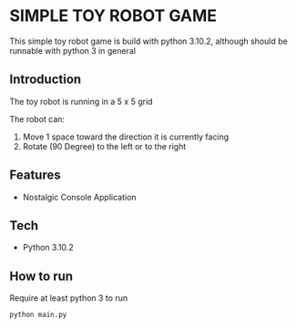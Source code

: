 # SIMPLE TOY ROBOT GAME

This simple toy robot game is build with python 3.10.2, although should be runnable with python 3 in general

## Introduction

The toy robot is running in a 5 x 5 grid

The robot can:
1. Move 1 space toward the direction it is currently facing
2. Rotate (90 Degree) to the left or to the right

## Features

- Nostalgic Console Application

## Tech

- Python 3.10.2


## How to run

Require at least python 3 to run


```sh
python main.py
```

